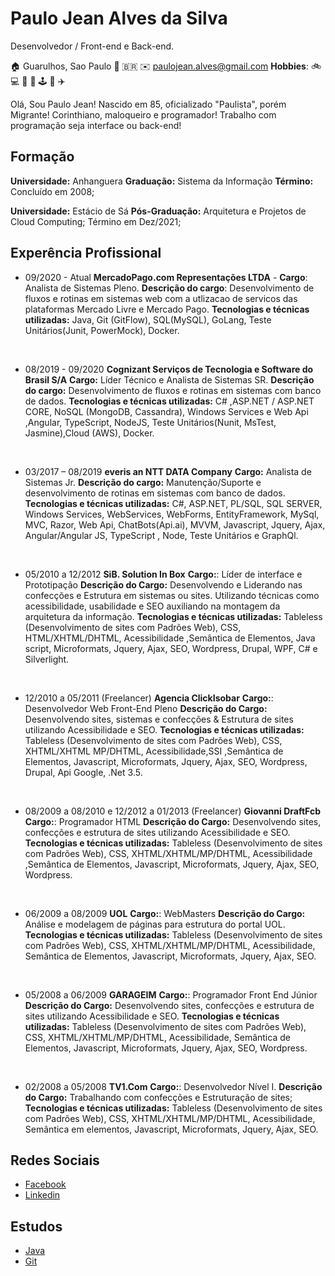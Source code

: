 # Paulo Jean Alves da Silva
Desenvolvedor / Front-end e Back-end.

:house: Guarulhos, Sao Paulo :round_pushpin: :brazil: 
:envelope:  paulojean.alves@gmail.com
**Hobbies**: :bike: :computer: :runner: :guitar: :joystick: :book: :airplane:

Olá, Sou Paulo Jean! 
Nascido em 85, oficializado "Paulista", porém Migrante! Corinthiano, maloqueiro e programador!
Trabalho com programação seja interface ou back-end!

## Formação
**Universidade:** Anhanguera
**Graduação:** Sistema da Informação
**Término:** Concluído em 2008;

**Universidade:** Estácio de Sá
**Pós-Graduação:** Arquitetura e Projetos de Cloud Computing;
Término em Dez/2021;

## Experência Profissional
* 09/2020 - Atual
**MercadoPago.com Representações LTDA** -
**Cargo**: Analista de Sistemas Pleno.
**Descrição do cargo**: Desenvolvimento de fluxos e rotinas em sistemas web com a utlizacao de servicos das plataformas Mercado Livre e Mercado Pago.
**Tecnologias e técnicas utilizadas:** Java, Git (GitFlow), SQL(MySQL), GoLang, Teste Unitários(Junit, PowerMock), Docker. 
<br>

* 08/2019 - 09/2020
  **Cognizant Serviços de Tecnologia e Software do Brasil S/A**
**Cargo:** Líder Técnico e Analista de Sistemas SR.
**Descrição do cargo:** Desenvolvimento de fluxos e rotinas em sistemas com banco de dados.
**Tecnologias e técnicas utilizadas:** C# ,ASP.NET / ASP.NET CORE, NoSQL (MongoDB, Cassandra), Windows Services e Web Api ,Angular, TypeScript, NodeJS, Teste Unitários(Nunit, MsTest, Jasmine),Cloud (AWS), Docker. 
<br>

* 03/2017 – 08/2019
**everis an NTT DATA Company**
**Cargo:** Analista de Sistemas Jr.
**Descrição do cargo:** Manutenção/Suporte e desenvolvimento de rotinas em sistemas com banco de dados.
**Tecnologias e técnicas utilizadas:** C#, ASP.NET, PL/SQL, SQL SERVER, Windows Services, WebServices, WebForms, EntityFramework, MySql, MVC, Razor, Web Api, ChatBots(Api.ai), MVVM, Javascript, Jquery, Ajax, Angular/Angular JS, TypeScript , Node, Teste Unitários e GraphQl.
<br>

* 05/2010 a 12/2012
**SiB. Solution In Box**
**Cargo:**: Líder de interface e Prototipação
**Descrição do Cargo:** Desenvolvendo e Liderando nas confecções e Estrutura em sistemas ou sites. Utilizando técnicas como acessibilidade, usabilidade e SEO auxiliando na montagem da arquitetura da informação.
**Tecnologias e técnicas utilizadas:** Tableless (Desenvolvimento de sites com Padrões Web), CSS, HTML/XHTML/DHTML, Acessibilidade ,Semântica de Elementos, Java script, Microformats, Jquery, Ajax, SEO, Wordpress, Drupal, WPF, C# e Silverlight.
<br>

* 12/2010 a 05/2011 (Freelancer)
**Agencia ClickIsobar**
**Cargo:**: Desenvolvedor Web Front-End Pleno
**Descrição do Cargo:** Desenvolvendo sites, sistemas e confecções & Estrutura de sites utilizando Acessibilidade e SEO.
**Tecnologias e técnicas utilizadas:** Tableless (Desenvolvimento de sites com Padrões Web), CSS, XHTML/XHTML MP/DHTML, Acessibilidade,SSI ,Semântica de Elementos, Javascript, Microformats, Jquery, Ajax, SEO, Wordpress, Drupal, Api Google, .Net 3.5.
<br>

* 08/2009 a 08/2010 e 12/2012 a 01/2013 (Freelancer)
**Giovanni DraftFcb**
**Cargo:**: Programador HTML
**Descrição do Cargo:** Desenvolvendo sites, confecções e estrutura de sites utilizando Acessibilidade e SEO.
**Tecnologias e técnicas utilizadas:** Tableless (Desenvolvimento de sites com Padrões Web), CSS, XHTML/XHTML/MP/DHTML, Acessibilidade ,Semântica de Elementos, Javascript, Microformats, Jquery, Ajax, SEO, Wordpress.
<br>

* 06/2009 a 08/2009
**UOL**
**Cargo:**: WebMasters
**Descrição do Cargo:** Análise e modelagem de páginas para estrutura do portal UOL.
**Tecnologias e técnicas utilizadas:** Tableless (Desenvolvimento de sites com Padrões Web), CSS, XHTML/XHTML/MP/DHTML, Acessibilidade, Semântica de Elementos, Javascript, Microformats, Jquery, Ajax, SEO.
<br>

* 05/2008 a 06/2009
**GARAGEIM**
**Cargo:**: Programador Front End Júnior
**Descrição do Cargo:** Desenvolvendo sites, confecções e estrutura de sites utilizando Acessibilidade e SEO.
**Tecnologias e técnicas utilizadas:** Tableless (Desenvolvimento de sites com Padrões Web), CSS, XHTML/XHTML/MP/DHTML, Acessibilidade, Semântica de Elementos, Javascript, Microformats, Jquery, Ajax, SEO, Wordpress.
<br>

* 02/2008 a 05/2008
**TV1.Com**
**Cargo:**: Desenvolvedor Nível I.
**Descrição do Cargo:** Trabalhando com confecções e Estruturação de sites;
**Tecnologias e técnicas utilizadas:** Tableless (Desenvolvimento de sites com Padrões Web), CSS, XHTML/XHTML/MP/DHTML, Acessibilidade, Semântica em elementos, Javascript, Microformats, Jquery, Ajax, SEO.

## Redes Sociais
*  [Facebook](https://www.facebook.com/PjMilhouse/)
*  [Linkedin](https://www.linkedin.com/in/paulojeanalvesdasilva/)

## Estudos
*  [Java](https://github.com/Milhousepaulojean/MiscellaneousStudies/tree/Java/BackEnd/Java)
*  [Git](https://github.com/Milhousepaulojean/MiscellaneousStudies/tree/Git)

